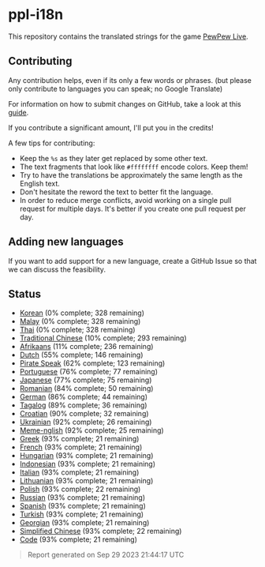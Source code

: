 [//]: # "This file is automatically generated by generate_readme.py"
# ppl-i18n
This repository contains the translated strings for the game [PewPew Live](https://pewpew.live).
## Contributing
Any contribution helps, even if its only a few words or phrases.
(but please only contribute to languages you can speak; no Google Translate)

For information on how to submit changes on GitHub, take a look at this [guide](https://docs.github.com/en/free-pro-team@latest/github/managing-files-in-a-repository/editing-files-in-another-users-repository).

If you contribute a significant amount, I'll put you in the credits!

A few tips for contributing:
* Keep the `%s` as they later get replaced by some other text.
* The text fragments that look like `#ffffffff` encode colors. Keep them!
* Try to have the translations be approximately the same length as the English text.
* Don't hesitate the reword the text to better fit the language.
* In order to reduce merge conflicts, avoid working on a single pull request for multiple days. It's better if you create one pull request per day.
## Adding new languages
If you want to add support for a new language, create a GitHub Issue so that we can discuss
the feasibility.
## Status
* [Korean](/translations/kor.po) (0% complete; 328 remaining)
* [Malay](/translations/msa.po) (0% complete; 328 remaining)
* [Thai](/translations/tha.po) (0% complete; 328 remaining)
* [Traditional Chinese](/translations/cht.po) (10% complete; 293 remaining)
* [Afrikaans](/translations/afr.po) (11% complete; 236 remaining)
* [Dutch](/translations/nld.po) (55% complete; 146 remaining)
* [Pirate Speak](/translations/pirate.po) (62% complete; 123 remaining)
* [Portuguese](/translations/por.po) (76% complete; 77 remaining)
* [Japanese](/translations/jpn.po) (77% complete; 75 remaining)
* [Romanian](/translations/ron.po) (84% complete; 50 remaining)
* [German](/translations/deu.po) (86% complete; 44 remaining)
* [Tagalog](/translations/tgl.po) (89% complete; 36 remaining)
* [Croatian](/translations/hrv.po) (90% complete; 32 remaining)
* [Ukrainian](/translations/ukr.po) (92% complete; 26 remaining)
* [Meme-nglish](/translations/meme.po) (92% complete; 25 remaining)
* [Greek](/translations/ell.po) (93% complete; 21 remaining)
* [French](/translations/fra.po) (93% complete; 21 remaining)
* [Hungarian](/translations/hun.po) (93% complete; 21 remaining)
* [Indonesian](/translations/ind.po) (93% complete; 21 remaining)
* [Italian](/translations/ita.po) (93% complete; 21 remaining)
* [Lithuanian](/translations/lit.po) (93% complete; 21 remaining)
* [Polish](/translations/pol.po) (93% complete; 22 remaining)
* [Russian](/translations/rus.po) (93% complete; 21 remaining)
* [Spanish](/translations/spa.po) (93% complete; 21 remaining)
* [Turkish](/translations/tur.po) (93% complete; 21 remaining)
* [Georgian](/translations/kat.po) (93% complete; 21 remaining)
* [Simplified Chinese](/translations/chs.po) (93% complete; 22 remaining)
* [Code](/translations/code.po) (93% complete; 21 remaining)
> Report generated on Sep 29 2023 21:44:17 UTC